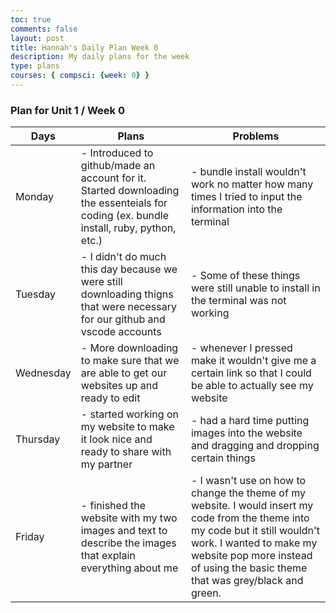 ```yaml
---
toc: true
comments: false
layout: post
title: Hannah's Daily Plan Week 0
description: My daily plans for the week
type: plans
courses: { compsci: {week: 0} }
---
```


### Plan for Unit 1 / Week 0

<table class="table">
    <thead>
        <tr>
            <th>Days</th>
            <th>Plans</th>
            <th>Problems</th>
        </tr>
    </thead>
    <tbody>
        <tr>
            <td>Monday</td>
            <td>- Introduced to github/made an account for it. Started downloading the essenteials for coding (ex. bundle install, ruby, python, etc.)
            </td>
            <td>- bundle install wouldn't work no matter how many times I tried to input the information into the terminal</td>
        </tr>
        <tr>
            <td>Tuesday</td>
            <td>- I didn't do much this day because we were still downloading thigns that were necessary for our github and vscode accounts</td>
            <td>- Some of these things were still unable to install in the terminal was not working</td>
        </tr>
        <tr>
            <td>Wednesday</td>
            <td>- More downloading to make sure that we are able to get our websites up and ready to edit</td>
            <td>- whenever I pressed make it wouldn't give me a certain link so that I could be able to actually see my website</td>
        </tr>
        <tr>
            <td>Thursday</td>
            <td>- started working on my website to make it look nice and ready to share with my partner</td>
            <td>- had a hard time putting images into the website and dragging and dropping certain things</td>
        </tr>
        <tr>
            <td>Friday</td>
            <td>- finished the website with my two images and text to describe the images that explain everything about me</td>
            <td>- I wasn't use on how to change the theme of my website. I would insert my code from the theme into my code but it still wouldn't work. I wanted to make my website pop more instead of using the basic theme that was grey/black and green.</td>
        </tr>
    </tbody>
</table>